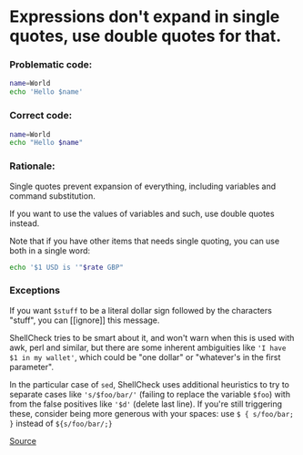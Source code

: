 # Expressions don't expand in single quotes, use double quotes for that.

### Problematic code:

```sh
name=World
echo 'Hello $name'
```

### Correct code:

```sh
name=World
echo "Hello $name"
```

### Rationale:

Single quotes prevent expansion of everything, including variables and command substitution.

If you want to use the values of variables and such, use double quotes instead.

Note that if you have other items that needs single quoting, you can use both in a single word:

```sh
echo '$1 USD is '"$rate GBP"
```

### Exceptions

If you want `$stuff` to be a literal dollar sign followed by the characters "stuff", you can [[ignore]] this message.

ShellCheck tries to be smart about it, and won't warn when this is used with awk, perl and similar, but there are some inherent ambiguities like `'I have $1 in my wallet'`, which could be "one dollar" or "whatever's in the first parameter".

In the particular case of `sed`, ShellCheck uses additional heuristics to try to separate cases like `'s/$foo/bar/'` (failing to replace the variable `$foo`) with from the false positives like `'$d'` (delete last line). If you're still triggering these, consider being more generous with your spaces: use `$ { s/foo/bar; }` instead of `${s/foo/bar/;}`


[Source](https://github.com/koalaman/shellcheck/wiki/SC2016)

